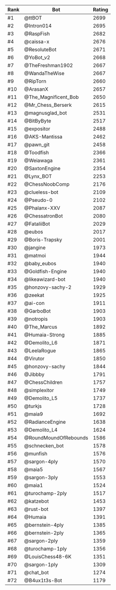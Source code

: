 Rank|Bot|Rating
---|---|---
#1|@ttBOT|2699
#2|@Intron014|2695
#3|@RaspFish|2682
#4|@caissa-x|2676
#5|@ResoluteBot|2671
#6|@YoBot_v2|2668
#7|@TheFreshman1902|2667
#8|@WandaTheWise|2667
#9|@RipTorn|2660
#10|@ArasanX|2657
#11|@The_Magnificent_Bob|2650
#12|@Mr_Chess_Berserk|2615
#13|@magnusglad_bot|2531
#14|@BitByByte|2517
#15|@expositor|2488
#16|@AKS-Mantissa|2462
#17|@pawn_git|2458
#18|@Toodfish|2366
#19|@Weiawaga|2361
#20|@SaxtonEngine|2354
#21|@Lynx_BOT|2253
#22|@ChessNoobComp|2176
#23|@clueless-bot|2109
#24|@Pseudo-0|2102
#25|@Phalanx-XXV|2087
#26|@ChessatronBot|2080
#27|@FataliiBot|2029
#28|@eubos|2017
#29|@Boris-Trapsky|2001
#30|@jangine|1973
#31|@matmoi|1944
#32|@baby_eubos|1940
#33|@Goldfish-Engine|1940
#34|@likeawizard-bot|1940
#35|@honzovy-sachy-2|1929
#36|@zeekat|1925
#37|@ai-con|1911
#38|@GarboBot|1903
#39|@notropis|1903
#40|@The_Marcus|1892
#41|@Humaia-Strong|1885
#42|@Demolito_L6|1871
#43|@LeelaRogue|1865
#44|@Virutor|1850
#45|@honzovy-sachy|1844
#46|@Jibbby|1791
#47|@ChessChildren|1757
#48|@simplexitor|1749
#49|@Demolito_L5|1737
#50|@turkjs|1728
#51|@maia9|1692
#52|@RadianceEngine|1638
#53|@Demolito_L4|1624
#54|@RoundMoundOfRebounds|1586
#55|@schnecken_bot|1578
#56|@munfish|1576
#57|@sargon-4ply|1570
#58|@maia5|1567
#59|@sargon-3ply|1553
#60|@maia1|1524
#61|@turochamp-2ply|1517
#62|@katzebot|1453
#63|@rust-bot|1397
#64|@Humaia|1391
#65|@bernstein-4ply|1385
#66|@bernstein-2ply|1365
#67|@sargon-2ply|1359
#68|@turochamp-1ply|1356
#69|@LouisChess48-6K|1351
#70|@sargon-1ply|1309
#71|@chat_bot|1274
#72|@B4ux1t3s-Bot|1179
